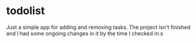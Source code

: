 # todolist
Just a simple app for adding and removing tasks.
The project isn't finished and I had some ongoing changes in it by the time I checked in.s
